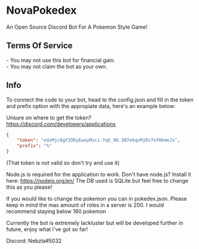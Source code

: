 <h1>NovaPokedex</h1>
An Open Source Discord Bot For A Pokemon Style Game!


<h2>Terms Of Service</h2>
- You may not use this bot for financial gain.<br>
- You may not claim the bot as your own.
  
  
<h2>Info</h2>

  
To connect the code to your bot, head to the config.json and fill in the token and prefix option with the appropiate data, here's an example below:

Unsure on where to get the token? https://discord.com/developers/applications
```json
{
    "token": "eUzMjc0gY2ODyEweyMzcz.YqS_9Q.307ekqvMjRz7efHkmeJs", 
    "prefix": "%"
}
```
(That token is not valid so don't try and use it)
 
  
Node.js is required for the application to work. Don't have node.js? Install it here: https://nodejs.org/en/
The DB used is SQLite but feel free to change this as you please!
  
If you would like to change the pokemon you can in pokedex.json. Please keep in mind the max amount of roles in a server is 200. I would recommend staying below 160 pokemon
  
Currently the bot is extremely lackluster but will be developed further in future, enjoy what i've got so far!

Discord: Nebzla#5032

